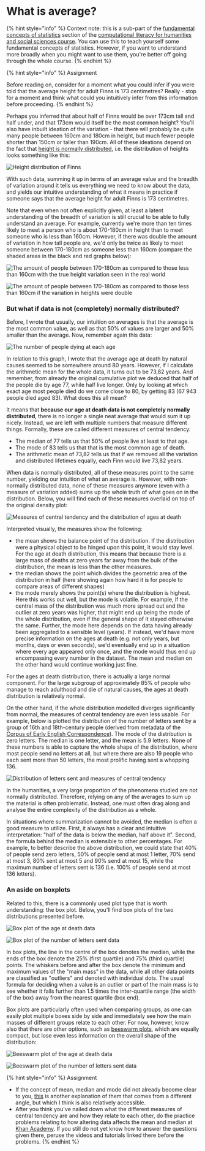 # What is average?

{% hint style="info" %}
Context note: this is a sub-part of the [fundamental concepts of statistics](./) section of the [computational literacy for humanities and social sciences course](../). You can use this to teach yourself some fundamental concepts of statistics. However, if you want to understand more broadly when you might want to use them, you're better off going through the whole course.
{% endhint %}

{% hint style="info" %}
Assignment

Before reading on, consider for a moment what you could infer if you were told that the average height for adult Finns is 173 centimetres? Really - stop for a moment and think what could you intuitively infer from this information before proceeding.
{% endhint %}

Perhaps you inferred that about half of Finns would be over 173cm tall and half under, and that 173cm would itself be the most common height? You'll also have inbuilt ideation of the variation - that there will probably be quite many people between 160cm and 180cm in height, but much fewer people shorter than 150cm or taller than 190cm. All of these ideations depend on the fact that [height is normally distributed](https://ourworldindata.org/human-height#height-is-normally-distributed), i.e. the distribution of heights looks something like this:&#x20;

![Height distribution of Finns](../.gitbook/assets/dde9c4c1-38de-4420-b0a2-71e2b4265c45.png)

With such data, summing it up in terms of an average value and the breadth of variation around it tells us everything we need to know about the data, and yields our intuitive understanding of what it means in practice if someone says that the average height for adult Finns is 173 centimetres.&#x20;

Note that even when not often explicitly given, at least a latent understanding of the breadth of variation is still crucial to be able to fully understand an average. For example, currently we're more than ten times likely to meet a person who is about 170-180cm in height than to meet someone who is less than 160cm. However, if there was double the amount of variation in how tall people are, we'd only be twice as likely to meet someone between 170-180cm as someone less than 160cm (compare the shaded areas in the black and red graphs below):

![The amount of people between 170-180cm as compared to those less than 160cm with the true height variation seen in the real world](../.gitbook/assets/fb2e5d16-82a5-4b77-8a7a-d22b652cdad0.png)

![The amount of people between 170-180cm as compared to those less than 160cm if the variation in heights were double](<../.gitbook/assets/image (20) (1).png>)

### But what if data is not (completely) normally distributed?

Before, I wrote that usually, our intuition on averages is that the average is the most common value, as well as that 50% of values are larger and 50% smaller than the average. Now, remember again this data:

![The number of people dying at each age](../.gitbook/assets/d1a37eea-94ff-4dc4-a5b4-c88490980c2c.png)

In relation to this graph, I wrote that the average age at death by natural causes seemed to be somewhere around 80 years. However, if I calculate the arithmetic mean for the whole data, it turns out to be 73,82 years. And remember, from already the original cumulative plot we deduced that half of the people die by age 77, while half live longer. Only by looking at which exact age most people died do we come close to 80, by getting 83 (67 943 people died aged 83). What does this all mean?

It means that **because our age at death data is not completely normally distributed**, there is no longer a single neat average that would sum it up nicely. Instead, we are left with multiple numbers that measure different things. Formally, these are called different measures of central tendency:

* The median of 77 tells us that 50% of people live at least to that age.
* The mode of 83 tells us that that is the most common age of death.
* The arithmetic mean of 73,82 tells us that if we removed all the variation and distributed lifetimes equally, each Finn would live 73,82 years.

When data is normally distributed, all of these measures point to the same number, yielding our intuition of what an average is. However, with non-normally distributed data, none of these measures anymore (even with a measure of variation added) sums up the whole truth of what goes on in the distribution. Below, you will find each of these measures overlaid on top of the original density plot:

![Measures of central tendency and the distribution of ages at death](../.gitbook/assets/c1719449-6a27-4899-9fe2-054965b8c9d7.png)

Interpreted visually, the measures show the following:

* the mean shows the balance point of the distribution. If the distribution were a physical object to be hinged upon this point, it would stay level. For the age at death distribution, this means that because there is a large mass of deaths at zero years far away from the bulk of the distribution, the mean is less than the other measures.
* the median shows the point which divides the geometric area of the distribution in half (here showing again how hard it is for people to compare areas of different shapes)
* the mode merely shows the point(s) where the distribution is highest. Here this works out well, but the mode is volatile. For example, if the central mass of the distribution was much more spread out and the outlier at zero years was higher, that might end up being the mode of the whole distribution, even if the general shape of it stayed otherwise the same. Further, the mode here depends on the data having already been aggregated to a sensible level (years). If instead, we'd have more precise information on the ages at death (e.g. not only years, but months, days or even seconds), we'd eventually end up in a situation where every age appeared only once, and the mode would thus end up encompassing every number in the dataset. The mean and median on the other hand would continue working just fine.

For the ages at death distribution, there is actually a large normal component. For the large subgroup of approximately 85% of people who manage to reach adulthood and die of natural causes, the ages at death distribution is relatively normal.&#x20;

On the other hand, if the whole distribution modelled diverges significantly from normal, the measures of central tendency are even less usable. For example, below is plotted the distribution of the number of letters sent by a group of 16th and 18th-century people (derived from metadata of the [Corpus of Early English Correspondence](http://www.helsinki.fi/varieng/CoRD/corpora/CEEC/index.html)). The mode of the distribution is zero letters. The median is one letter, and the mean is 5.9 letters. None of these numbers is able to capture the whole shape of the distribution, where most people send no letters at all, but where there are also 19 people who each sent more than 50 letters, the most prolific having sent a whopping 136.

![Distribution of letters sent and measures of central tendency](../.gitbook/assets/408b2d34-6b9e-4992-aa5a-e5b516f927fe.png)

In the humanities, a very large proportion of the phenomena studied are not normally distributed. Therefore, relying on any of the averages to sum up the material is often problematic. Instead, one must often drag along and analyse the entire complexity of the distribution as a whole.&#x20;

In situations where summarization cannot be avoided, the median is often a good measure to utilize. First, it always has a clear and intuitive interpretation: "half of the data is below the median, half above it". Second, the formula behind the median is extensible to other percentages. For example, to better describe the above distribution, we could state that 40% of people send zero letters, 50% of people send at most 1 letter, 70% send at most 3, 80% sent at most 5 and 90% send at most 15, while the maximum number of letters sent is 136 (i.e. 100% of people send at most 136 letters).&#x20;

### An aside on boxplots

Related to this, there is a commonly used plot type that is worth understanding: the box plot. Below, you'll find box plots of the two distributions presented before.

![Box plot of the age at death data](<../.gitbook/assets/image (29).png>)

![Box plot of the number of letters sent data](<../.gitbook/assets/image (21) (1).png>)

In box plots, the line in the centre of the box denotes the median, while the ends of the box denote the 25% (first quartile) and 75% (third quartile) points. The whiskers before and after the box denote the minimum and maximum values of the "main mass" in the data, while all other data points are classified as "outliers" and denoted with individual dots. The usual formula for deciding when a value is an outlier or part of the main mass is to see whether it falls further than 1.5 times the inter-quartile range (the width of the box) away from the nearest quartile (box end).&#x20;

Box plots are particularly often used when comparing groups, as one can easily plot multiple boxes side by side and immediately see how the main masses of different groups relate to each other. For now, however, know also that there are other options, such as [beeswarm plots](https://github.com/eclarke/ggbeeswarm), which are equally compact, but lose even less information on the overall shape of the distribution:

![Beeswarm plot of the age at death data](<../.gitbook/assets/image (24).png>)

![Beeswarm plot of the number of letters sent data](../.gitbook/assets/082887f2-0d89-45e9-95ce-620e075f782b.png)

{% hint style="info" %}
Assignment

* If the concept of mean, median and mode did not already become clear to you, [this](https://statistics.laerd.com/statistical-guides/measures-central-tendency-mean-mode-median.php) is another explanation of them that comes from a different angle, but which I think is also relatively accessible.
* After you think you've nailed down what the different measures of central tendency are and how they relate to each other, do the practice problems relating to how altering data affects the mean and median at [Khan Academy](https://www.khanacademy.org/math/statistics-probability/summarizing-quantitative-data/more-mean-median/e/effects-of-shifting-adding-removing-data-point). If you still do not yet know how to answer the questions given there, peruse the videos and tutorials linked there before the problems.
{% endhint %}

